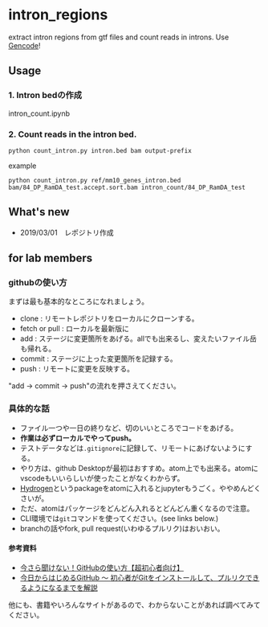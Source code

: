 # intron_regions

extract intron regions from gtf files and count reads in introns. Use [Gencode](https://www.gencodegenes.org/)!

## Usage

### 1. Intron bedの作成

intron_count.ipynb

### 2. Count reads in the intron bed.

```
python count_intron.py intron.bed bam output-prefix
```

example

```
python count_intron.py ref/mm10_genes_intron.bed bam/84_DP_RamDA_test.accept.sort.bam intron_count/84_DP_RamDA_test
```

## What's new

- 2019/03/01　レポジトリ作成

## for lab members

### githubの使い方

まずは最も基本的なところになれましょう。

- clone : リモートレポジトリをローカルにクローンする。
- fetch or pull : ローカルを最新版に
- add : ステージに変更箇所をあげる。allでも出来るし、変えたいファイル岳も帰れる。
- commit : ステージに上った変更箇所を記録する。
- push : リモートに変更を反映する。

"add -> commit -> push"の流れを押さえてください。


### 具体的な話

- ファイル一つや一日の終りなど、切のいいところでコードをあげる。
- **作業は必ずローカルでやってpush。**
- テストデータなどは`.gitignore`に記録して、リモートにあげないようにする。
- やり方は、github Desktopが最初はおすすめ。atom上でも出来る。atomにvscodeもいいらしいが使ったことがなくわからず。
- [Hydrogen](https://github.com/nteract/hydrogen#how-it-works)というpackageをatomに入れるとjupyterもうごく。ややめんどくさいが。
- ただ、atomはパッケージをどんどん入れるとどんどん重くなるので注意。
- CLI環境では`git`コマンドを使ってください。(see links below.)
- branchの話やfork, pull request(いわゆるプルリク)はおいおい。

#### 参考資料

- [今さら聞けない！GitHubの使い方【超初心者向け】](https://techacademy.jp/magazine/6235)
- [今日からはじめるGitHub 〜 初心者がGitをインストールして、プルリクできるようになるまでを解説](https://employment.en-japan.com/engineerhub/entry/2017/01/31/110000)

他にも、書籍やいろんなサイトがあるので、わからないことがあれば調べてみてください。
